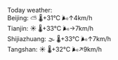 Today weather:  
Beijing: ⛅️  🌡️+31°C 🌬️↑4km/h  
Tianjin: ☀️   🌡️+33°C 🌬️→7km/h  
Shijiazhuang: 🌫  🌡️+33°C 🌬️↑7km/h  
Tangshan: ☀️   🌡️+32°C 🌬️↗9km/h  
